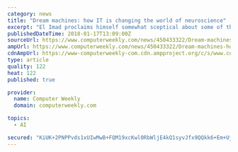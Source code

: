 ```yaml
---
category: news
title: "Dream machines: how IT is changing the world of neuroscience"
excerpt: "El Imad proclaims himself somewhat sceptical about some of the grandiose claims made about AI, saying ... maybe even predict and ward off seizures. “A lot of research on seizure prediction that we’ve worked on is to do with actually picking up ..."
publishedDateTime: 2018-01-17T13:09:00Z
sourceUrl: https://www.computerweekly.com/news/450433322/Dream-machines-how-IT-is-changing-the-world-of-neuroscience
ampUrl: https://www.computerweekly.com/news/450433322/Dream-machines-how-IT-is-changing-the-world-of-neuroscience?amp=1
cdnAmpUrl: https://www-computerweekly-com.cdn.ampproject.org/c/s/www.computerweekly.com/news/450433322/Dream-machines-how-IT-is-changing-the-world-of-neuroscience?amp=1
type: article
quality: 122
heat: 122
published: true

provider:
  name: Computer Weekly
  domain: computerweekly.com

topics:
  - AI

secured: "KiUK+2PNPPvds1xUIwMwB+FQM19xcKwl0RbWljE4kQ1syvJfx9QQkk6+Em+UjCjvKLNFzO7vM2Bzei7c8nTovujMy1MJTosrrk1zSuUw5p+fov47x7xxFvZF14JzeEcsZl3YF8VLdbAc2SB8mDdjKuxyHdmQRVWJuaamGZIC2zesvQFQpegn48JrkcSUSk4dyVtq5ZgnlMaLw2GDo9yySjH0qeGFd2SzQSRbGABjW/BZglyfJtbotzVEpOR8vHQbAFWht4ZT9xkXsSMQLrALRQ==;Q3RbhB8WjnVapuXT7G4saQ=="
---
```


